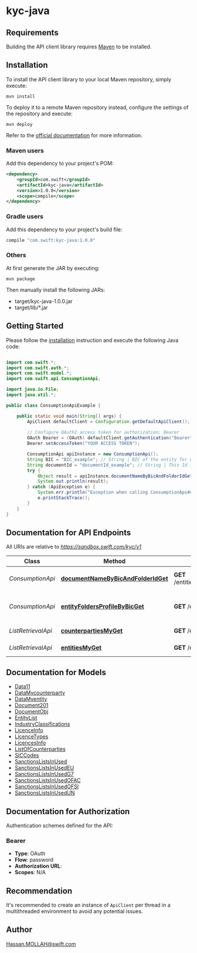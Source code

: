 # kyc-java

## Requirements

Building the API client library requires [Maven](https://maven.apache.org/) to be installed.

## Installation

To install the API client library to your local Maven repository, simply execute:

```shell
mvn install
```

To deploy it to a remote Maven repository instead, configure the settings of the repository and execute:

```shell
mvn deploy
```

Refer to the [official documentation](https://maven.apache.org/plugins/maven-deploy-plugin/usage.html) for more information.

### Maven users

Add this dependency to your project's POM:

```xml
<dependency>
    <groupId>com.swift</groupId>
    <artifactId>kyc-java</artifactId>
    <version>1.0.0</version>
    <scope>compile</scope>
</dependency>
```

### Gradle users

Add this dependency to your project's build file:

```groovy
compile "com.swift:kyc-java:1.0.0"
```

### Others

At first generate the JAR by executing:

    mvn package

Then manually install the following JARs:

* target/kyc-java-1.0.0.jar
* target/lib/*.jar

## Getting Started

Please follow the [installation](#installation) instruction and execute the following Java code:

```java

import com.swift.*;
import com.swift.auth.*;
import com.swift.model.*;
import com.swift.api.ConsumptionApi;

import java.io.File;
import java.util.*;

public class ConsumptionApiExample {

    public static void main(String[] args) {
        ApiClient defaultClient = Configuration.getDefaultApiClient();
        
        // Configure OAuth2 access token for authorization: Bearer
        OAuth Bearer = (OAuth) defaultClient.getAuthentication("Bearer");
        Bearer.setAccessToken("YOUR ACCESS TOKEN");

        ConsumptionApi apiInstance = new ConsumptionApi();
        String BIC = "BIC_example"; // String | BIC of the entity for which the data needs to be extracted
        String documentId = "documentId_example"; // String | This Id is generated for each document
        try {
            Object result = apiInstance.documentNameByBicAndFolderIdGet(BIC, documentId);
            System.out.println(result);
        } catch (ApiException e) {
            System.err.println("Exception when calling ConsumptionApi#documentNameByBicAndFolderIdGet");
            e.printStackTrace();
        }
    }
}

```

## Documentation for API Endpoints

All URIs are relative to *https://sandbox.swift.com/kyc/v1*

Class | Method | HTTP request | Description
------------ | ------------- | ------------- | -------------
*ConsumptionApi* | [**documentNameByBicAndFolderIdGet**](docs/ConsumptionApi.md#documentNameByBicAndFolderIdGet) | **GET** /entities/folders/document/download | Get KYC Document by Id
*ConsumptionApi* | [**entityFoldersProfileByBicGet**](docs/ConsumptionApi.md#entityFoldersProfileByBicGet) | **GET** /entities/folders/{BIC}/download | Download KYC Counterparties Data As Zip by BIC
*ListRetrievalApi* | [**counterpartiesMyGet**](docs/ListRetrievalApi.md#counterpartiesMyGet) | **GET** /entities/counterparty | Get My Counterparties
*ListRetrievalApi* | [**entitiesMyGet**](docs/ListRetrievalApi.md#entitiesMyGet) | **GET** /entities/my | Get My Entities


## Documentation for Models

 - [Data11](docs/Data11.md)
 - [DataMycounterparty](docs/DataMycounterparty.md)
 - [DataMyentity](docs/DataMyentity.md)
 - [Document201](docs/Document201.md)
 - [DocumentObj](docs/DocumentObj.md)
 - [EntityList](docs/EntityList.md)
 - [IndustryClassifications](docs/IndustryClassifications.md)
 - [LicenceInfo](docs/LicenceInfo.md)
 - [LicenceTypes](docs/LicenceTypes.md)
 - [LicencesInfo](docs/LicencesInfo.md)
 - [ListOfCounterparties](docs/ListOfCounterparties.md)
 - [SICCodes](docs/SICCodes.md)
 - [SanctionsListsInUsed](docs/SanctionsListsInUsed.md)
 - [SanctionsListsInUsedEU](docs/SanctionsListsInUsedEU.md)
 - [SanctionsListsInUsedG7](docs/SanctionsListsInUsedG7.md)
 - [SanctionsListsInUsedOFAC](docs/SanctionsListsInUsedOFAC.md)
 - [SanctionsListsInUsedOFSI](docs/SanctionsListsInUsedOFSI.md)
 - [SanctionsListsInUsedUN](docs/SanctionsListsInUsedUN.md)


## Documentation for Authorization

Authentication schemes defined for the API:
### Bearer

- **Type**: OAuth
- **Flow**: password
- **Authorization URL**: 
- **Scopes**: N/A


## Recommendation

It's recommended to create an instance of `ApiClient` per thread in a multithreaded environment to avoid any potential issues.

## Author

Hassan.MOLLAH@swift.com

